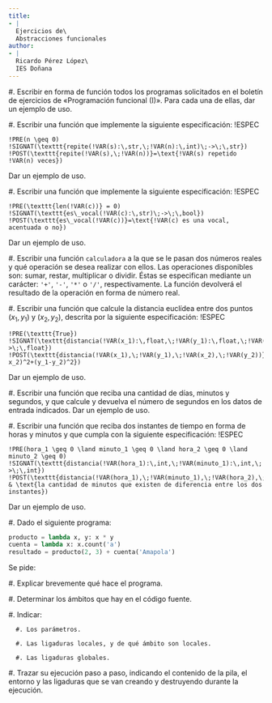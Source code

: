 ```yaml
---
title:
- |
  Ejercicios de\
  Abstracciones funcionales
author:
- |
  Ricardo Pérez López\
  IES Doñana
---
```


#. Escribir en forma de función todos los programas solicitados en el boletín
   de ejercicios de «Programación funcional (I)». Para cada una de ellas, dar
   un ejemplo de uso.

#. Escribir una función que implemente la siguiente especificación:
   !ESPEC
   ~~~~~~~~~~~~~~~~~~~~~~~~~~~~~~~~~~~~~~~~~~~~~~~~~~~~~~~~~
   !PRE(n \geq 0)
   !SIGNAT(\texttt{repite(!VAR(s):\,str,\;!VAR(n):\,int)\;->\;\,str})
   !POST(\texttt{repite(!VAR(s),\;!VAR(n))}=\text{!VAR(s) repetido !VAR(n) veces})
   ~~~~~~~~~~~~~~~~~~~~~~~~~~~~~~~~~~~~~~~~~~~~~~~~~~~~~~~~~
   Dar un ejemplo de uso.

#. Escribir una función que implemente la siguiente especificación:
   !ESPEC
   ~~~~~~~~~~~~~~~~~~~~~~~~~~~~~~~~~~~~~~~~~~~~~~~~~~~~~~~~~
   !PRE(\texttt{len(!VAR(c))} = 0)
   !SIGNAT(\texttt{es\_vocal(!VAR(c):\,str)\;->\;\,bool})
   !POST(\texttt{es\_vocal(!VAR(c))}=\text{!VAR(c) es una vocal, acentuada o no})
   ~~~~~~~~~~~~~~~~~~~~~~~~~~~~~~~~~~~~~~~~~~~~~~~~~~~~~~~~~
   Dar un ejemplo de uso.

#. Escribir una función `calculadora` a la que se le pasan dos números reales y
   qué operación se desea realizar con ellos. Las operaciones disponibles son:
   sumar, restar, multiplicar o dividir. Éstas se especifican mediante un
   carácter: `'+'`, `'-'`, `'*'` o `'/'`, respectivamente. La función devolverá
   el resultado de la operación en forma de número real.

#. Escribir una función que calcule la distancia euclídea entre dos puntos
   $(x_1, y_1)$ y $(x_2, y_2)$, descrita por la siguiente especificación:
   !ESPEC
   ~~~~~~~~~~~~~~~~~~~~~~~~~~~~~~~~~~~~~~~~~~~~~~~~~~~~~~~~~
   !PRE(\texttt{True})
   !SIGNAT(\texttt{distancia(!VAR(x_1):\,float,\;!VAR(y_1):\,float,\;!VAR(x_2):\,float,\;!VAR(y_2):\,float)\;->\;\,float})
   !POST(\texttt{distancia(!VAR(x_1),\;!VAR(y_1),\;!VAR(x_2),\;!VAR(y_2))}=\sqrt{(x_1-x_2)^2+(y_1-y_2)^2})
   ~~~~~~~~~~~~~~~~~~~~~~~~~~~~~~~~~~~~~~~~~~~~~~~~~~~~~~~~~
   Dar un ejemplo de uso.

#. Escribir una función que reciba una cantidad de días, minutos y segundos, y
   que calcule y devuelva el número de segundos en los datos de entrada
   indicados. Dar un ejemplo de uso.

#. Escribir una función que reciba dos instantes de tiempo en forma de horas y minutos y que cumpla con la siguiente especificación:
   !ESPEC
   ~~~~~~~~~~~~~~~~~~~~~~~~~~~~~~~~~~~~~~~~~~~~~~~~~~~~~~~~~
   !PRE(hora_1 \geq 0 \land minuto_1 \geq 0 \land hora_2 \geq 0 \land minuto_2 \geq 0)
   !SIGNAT(\texttt{distancia(!VAR(hora_1):\,int,\;!VAR(minuto_1):\,int,\;!VAR(hora_2):\,int,\;!VAR(minuto_2):\,int)\;->\;\,int})
   !POST(\texttt{distancia(!VAR(hora_1),\;!VAR(minuto_1),\;!VAR(hora_2),\;!VAR(minuto_2))}=
   & \text{la cantidad de minutos que existen de diferencia entre los dos instantes})
   ~~~~~~~~~~~~~~~~~~~~~~~~~~~~~~~~~~~~~~~~~~~~~~~~~~~~~~~~~
   Dar un ejemplo de uso.

#. Dado el siguiente programa:

   ```python
   producto = lambda x, y: x * y
   cuenta = lambda x: x.count('a')
   resultado = producto(2, 3) + cuenta('Amapola')
   ```

   Se pide:

   #. Explicar brevemente qué hace el programa.

   #. Determinar los ámbitos que hay en el código fuente.

   #. Indicar:

      #. Los parámetros.

      #. Las ligaduras locales, y de qué ámbito son locales.

      #. Las ligaduras globales.

   #. Trazar su ejecución paso a paso, indicando el contenido de la pila, el
      entorno y las ligaduras que se van creando y destruyendo durante la
      ejecución.

